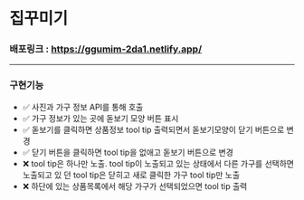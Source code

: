 # 집꾸미기

### 배포링크 : https://ggumim-2da1.netlify.app/

---

### 구현기능

- ✅ 사진과 가구 정보 API를 통해 호출
- ✅ 가구 정보가 있는 곳에 돋보기 모양 버튼 표시
- ✅ 돋보기를 클릭하면 상품정보 tool tip 출력되면서 돋보기모양이 닫기 버튼으로 변경
- ✅ 닫기 버튼을 클릭하면 tool tip을 없애고 돋보기 버튼으로 변경
- ❌ tool tip은 하나만 노출. tool tip이 노출되고 있는 상태에서 다른 가구를 선택하면 노출되고 있 던 tool tip은 닫히고 새로 클릭한 가구 tool tip만 노출
- ❌ 하단에 있는 상품목록에서 해당 가구가 선택되었으면 tool tip 출력
